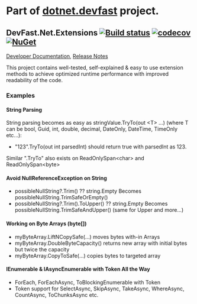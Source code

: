 # Part of [dotnet.devfast](https://github.com/samaysar/dotnet.devfast) project.

## DevFast.Net.Extensions [![Build status](https://ci.appveyor.com/api/projects/status/7naggm2lvjcikgn2?svg=true)](https://ci.appveyor.com/project/samaysar/devfast-dotnet-extensions) [![codecov](https://codecov.io/gh/samaysar/dotnet.devfast.extensions/graph/badge.svg?token=7DXJsSSBLm)](https://codecov.io/gh/samaysar/dotnet.devfast.extensions) [![NuGet](https://img.shields.io/nuget/dt/DevFast.Net.Extensions)](https://www.nuget.org/packages/DevFast.Net.Extensions)
[Developer Documentation](https://github.com/samaysar/dotnet.devfast.extensions/blob/master/docs/index.md 'index'), [Release Notes](https://raw.githubusercontent.com/samaysar/dotnet.devfast.extensions/master/ReleaseNotes.txt)

This project contains well-tested, self-explained &amp; easy to use extension methods to achieve optimized runtime performance with improved readability of the code.

### Examples
#### String Parsing
String parsing becomes as easy as stringValue.TryTo(out &lt;T&gt; ...) (where T can be bool, Guid, int, double, decimal, DateOnly, DateTime, TimeOnly etc...):
 - "123".TryTo(out int parsedInt) should return true with parsedInt as 123.

Similar ".TryTo" also exists on ReadOnlySpan&lt;char&gt; and ReadOnlySpan&lt;byte&gt;

#### Avoid NullReferenceException on String
 - possibleNullString?.Trim() ?? string.Empty Becomes possibleNullString.TrimSafeOrEmpty()
 - possibleNullString?.Trim().ToUpper() ?? string.Empty Becomes possibleNullString.TrimSafeAndUpper() (same for Upper and more...)

#### Working on Byte Arrays (byte[])
 - myByteArray.LiftNCopySafe(...) moves bytes with-in Arrays
 - myByteArray.DoubleByteCapacity() returns new array with initial bytes but twice the capacity
 - myByteArray.CopyToSafe(...) copies bytes to targeted array
 
#### IEnumerable &amp; IAsyncEnumerable with Token All the Way
 - ForEach, ForEachAsync, ToBlockingEnumerable with Token
 - Token support for SelectAsync, SkipAsync, TakeAsync, WhereAsync, CountAsync, ToChunksAsync etc.